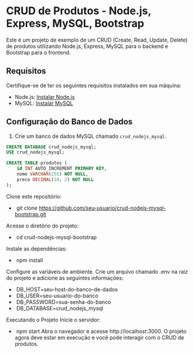 # CRUD de Produtos - Node.js, Express, MySQL, Bootstrap

Este é um projeto de exemplo de um CRUD (Create, Read, Update, Delete) de produtos utilizando Node.js, Express, MySQL para o backend e Bootstrap para o frontend.

## Requisitos

Certifique-se de ter os seguintes requisitos instalados em sua máquina:

- Node.js: [Instalar Node.js](https://nodejs.org/)
- MySQL: [Instalar MySQL](https://dev.mysql.com/downloads/)

## Configuração do Banco de Dados

1. Crie um banco de dados MySQL chamado `crud_nodejs_mysql`.

```sql
CREATE DATABASE crud_nodejs_mysql;
USE crud_nodejs_mysql;

CREATE TABLE produtos (
    id INT AUTO_INCREMENT PRIMARY KEY,
    nome VARCHAR(255) NOT NULL,
    preco DECIMAL(10, 2) NOT NULL
);
```

Clone este repositório:
- &nbsp;git clone https://github.com/seu-usuario/crud-nodejs-mysql-bootstrap.git

Acesse o diretório do projeto:
- &nbsp;cd crud-nodejs-mysql-bootstrap

Instale as dependências:
- &nbsp;npm install

Configure as variáveis de ambiente. Crie um arquivo chamado .env na raiz do projeto e adicione as seguintes informações:
- &nbsp;DB_HOST=seu-host-do-banco-de-dados
- &nbsp;DB_USER=seu-usuario-do-banco
- &nbsp;DB_PASSWORD=sua-senha-do-banco
- &nbsp;DB_DATABASE=crud_nodejs_mysql

Executando o Projeto
Inicie o servidor:
- &nbsp;npm start
Abra o navegador e acesse http://localhost:3000.
O projeto agora deve estar em execução e você pode interagir com o CRUD de produtos.

